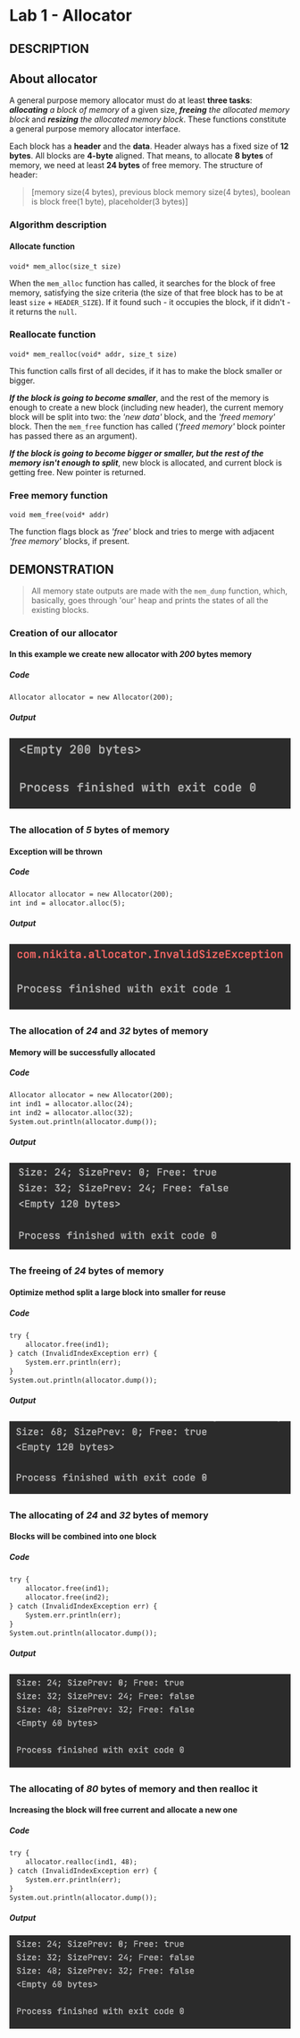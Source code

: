 # Lab 1 - Allocator
## DESCRIPTION
## About allocator

A general purpose memory allocator must do at least **three tasks**: 
***allocating** a block of memory* of a given size, ***freeing** the allocated memory block* and 
***resizing** the allocated memory block*. These functions constitute a general purpose memory allocator interface.

Each block has a **header** and the **data**. Header always has a fixed size of **12 bytes**.
All blocks are **4-byte** aligned.
That means, to allocate **8 bytes** of memory, we need at least **24 bytes** of free memory. The structure of header:
> [memory size(4 bytes), previous block memory size(4 bytes), boolean is block free(1 byte), placeholder(3 bytes)]

### Algorithm description

#### Allocate function
```
void* mem_alloc(size_t size)
```

When the `mem_alloc` function has called, it searches for the block of free memory, 
satisfying the size criteria (the size of that free block has to be at least `size` + `HEADER_SIZE`). 
If it found such - it occupies the block, if it didn't - it returns the `null`.

### Reallocate function
```
void* mem_realloc(void* addr, size_t size)
```

This function calls first of all decides, if it has to make the block smaller or bigger.

***If the block is going to become smaller***, and the rest of the memory is enough to create a new block (including new header), the current memory block will be split into two: 
the *'new data'* block, and the *'freed memory'* block. Then the `mem_free` function has called 
(*'freed memory'* block pointer has passed there as an argument).

***If the block is going to become bigger or smaller, but the rest of the memory isn't enough to split***, new block is allocated, and current block is getting free. New pointer is returned.

### Free memory function
```
void mem_free(void* addr)
```

The function flags block as *'free'* block and tries to merge with adjacent *'free memory'* blocks, if present.

## DEMONSTRATION

>All memory state outputs are made with the `mem_dump` function, which, basically, 
>goes through 'our' heap and prints the states of all the existing blocks.

### Creation of our allocator
#### In this example we create new allocator with *200* bytes memory
##### Code
```
Allocator allocator = new Allocator(200);
```

##### Output
![creation of alloc](img/1.png)
---

### The allocation of *5* bytes of memory
#### Exception will be thrown
##### Code
```
Allocator allocator = new Allocator(200);
int ind = allocator.alloc(5);
```

##### Output
![allocating 5 bytes](img/2.png)
---

### The allocation of *24* and *32* bytes of memory
#### Memory will be successfully allocated
##### Code
```
Allocator allocator = new Allocator(200);
int ind1 = allocator.alloc(24);
int ind2 = allocator.alloc(32);
System.out.println(allocator.dump());
```

##### Output
![allocating 24 and 32 bytes](img/3.png)
---

### The freeing of *24* bytes of memory
#### Optimize method split a large block into smaller for reuse
##### Code
```
try {
    allocator.free(ind1);
} catch (InvalidIndexException err) {
    System.err.println(err);
}
System.out.println(allocator.dump());
```

##### Output
![freeing 24 bytes block)](img/4.png)
---

### The allocating of *24* and *32* bytes of memory
#### Blocks will be combined into one block
##### Code
```
try {
    allocator.free(ind1);
    allocator.free(ind2);
} catch (InvalidIndexException err) {
    System.err.println(err);
}
System.out.println(allocator.dump());
```

##### Output
![freeing 24 and 32 bytes blocks](img/5.png)
---

### The allocating of *80* bytes of memory and then realloc it
#### Increasing the block will free current and allocate a new one
##### Code
```
try {
    allocator.realloc(ind1, 48);
} catch (InvalidIndexException err) {
    System.err.println(err);
}
System.out.println(allocator.dump());
```

##### Output
![reallocating block](img/5.png)
